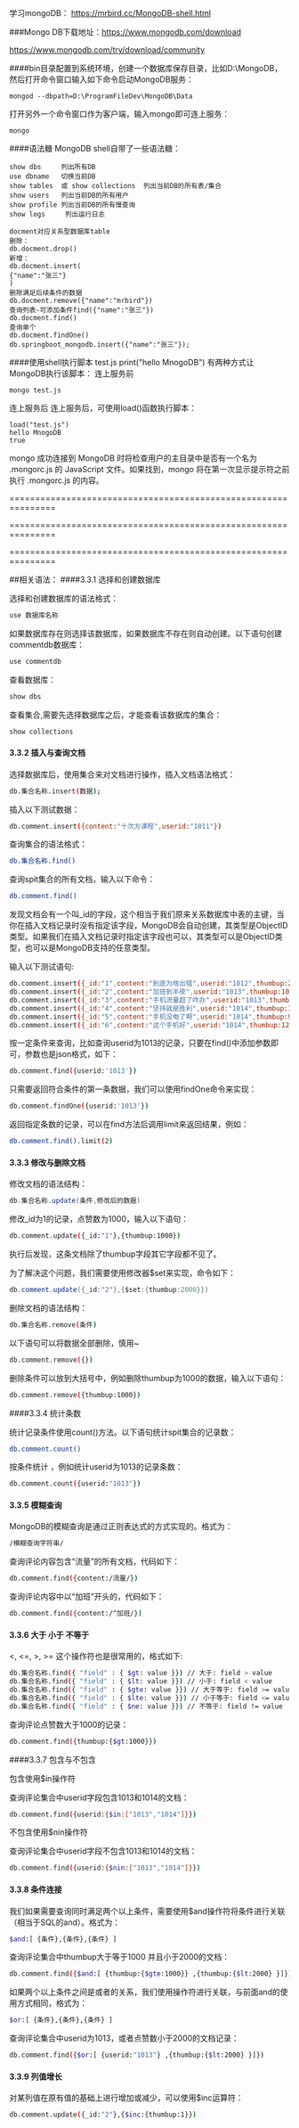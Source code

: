 学习mongoDB：
https://mrbird.cc/MongoDB-shell.html

###Mongo DB下载地址：https://www.mongodb.com/download

https://www.mongodb.com/try/download/community

####bin目录配置到系统环境，创建一个数据库保存目录，比如D:\MongoDB，然后打开命令窗口输入如下命令启动MongoDB服务：

````
mongod --dbpath=D:\ProgramFileDev\MongoDB\Data
````

打开另外一个命令窗口作为客户端，输入mongo即可连上服务：
````
mongo
````

####语法糖
MongoDB shell自带了一些语法糖：
````
show dbs     列出所有DB
use dbname   切换当前DB
show tables  或 show collections  列出当前DB的所有表/集合
show users   列出当前DB的所有用户
show profile 列出当前DB的所有慢查询
show logs     列出运行日志

docment对应关系型数据库table
删除：
db.docment.drop()
新增：
db.docment.insert(
{"name":"张三"}
)
删除满足后续条件的数据
db.docment.remove({"name":"mrbird"})
查询列表-可添加条件find({"name":"张三"})
db.docment.find()
查询单个
db.docment.findOne()
db.springboot_mongodb.insert({"name":"张三"});
````

####使用shell执行脚本
test.js
print("hello MnogoDB")
有两种方式让MongoDB执行该脚本：
连上服务前
````
mongo test.js
````
连上服务后
连上服务后，可使用load()函数执行脚本：
````
load("test.js")
hello MnogoDB
true
````

mongo 成功连接到 MongoDB 时将检查用户的主目录中是否有一个名为 .mongorc.js 的 JavaScript 文件。如果找到，mongo 将在第一次显示提示符之前执行 .mongorc.js 的内容。

===============================================================

===============================================================

===============================================================

##相关语法：
####3.3.1 选择和创建数据库

选择和创建数据库的语法格式：

```bash
use 数据库名称
```


如果数据库存在则选择该数据库，如果数据库不存在则自动创建。以下语句创建commentdb数据库：

```bash
use commentdb
```



查看数据库：

```bash
show dbs
```



查看集合,需要先选择数据库之后，才能查看该数据库的集合：

```bash
show collections
```



#### 3.3.2 插入与查询文档

选择数据库后，使用集合来对文档进行操作，插入文档语法格式：

```bash
db.集合名称.insert(数据);
```

插入以下测试数据：

```bash
db.comment.insert({content:"十次方课程",userid:"1011"})
```



查询集合的语法格式：

```bash
db.集合名称.find()
```

查询spit集合的所有文档，输入以下命令：

```bash
db.comment.find()
```

​	发现文档会有一个叫_id的字段，这个相当于我们原来关系数据库中表的主键，当你在插入文档记录时没有指定该字段，MongoDB会自动创建，其类型是ObjectID类型。如果我们在插入文档记录时指定该字段也可以，其类型可以是ObjectID类型，也可以是MongoDB支持的任意类型。



输入以下测试语句:

```bash
db.comment.insert({_id:"1",content:"到底为啥出错",userid:"1012",thumbup:2020});
db.comment.insert({_id:"2",content:"加班到半夜",userid:"1013",thumbup:1023});
db.comment.insert({_id:"3",content:"手机流量超了咋办",userid:"1013",thumbup:111});
db.comment.insert({_id:"4",content:"坚持就是胜利",userid:"1014",thumbup:1223});
db.comment.insert({_id:"5",content:"手机没电了啊",userid:"1014",thumbup:923});
db.comment.insert({_id:"6",content:"这个手机好",userid:"1014",thumbup:123});
```



按一定条件来查询，比如查询userid为1013的记录，只要在find()中添加参数即可，参数也是json格式，如下：

```bash
db.comment.find({userid:'1013'})
```

只需要返回符合条件的第一条数据，我们可以使用findOne命令来实现：

```bash
db.comment.findOne({userid:'1013'})
```

返回指定条数的记录，可以在find方法后调用limit来返回结果，例如：

```bash
db.comment.find().limit(2)
```



#### 3.3.3 修改与删除文档

修改文档的语法结构：

```java
db.集合名称.update(条件,修改后的数据)
```

修改_id为1的记录，点赞数为1000，输入以下语句：

```bash
db.comment.update({_id:"1"},{thumbup:1000})
```

执行后发现，这条文档除了thumbup字段其它字段都不见了。

为了解决这个问题，我们需要使用修改器$set来实现，命令如下：

```java
db.comment.update({_id:"2"},{$set:{thumbup:2000}})
```

删除文档的语法结构：

```bash
db.集合名称.remove(条件)
```

以下语句可以将数据全部删除，慎用~

```bash
db.comment.remove({})
```

删除条件可以放到大括号中，例如删除thumbup为1000的数据，输入以下语句：

```bash
db.comment.remove({thumbup:1000})
```



####3.3.4 统计条数

统计记录条件使用count()方法。以下语句统计spit集合的记录数：

```bash
db.comment.count()
```

按条件统计 ，例如统计userid为1013的记录条数：

```bash
db.comment.count({userid:"1013"})
```



#### 3.3.5 模糊查询

MongoDB的模糊查询是通过正则表达式的方式实现的。格式为：

```bash
/模糊查询字符串/
```

查询评论内容包含“流量”的所有文档，代码如下：

```bash
db.comment.find({content:/流量/})
```

查询评论内容中以“加班”开头的，代码如下：

```BASH
db.comment.find({content:/^加班/})
```



#### 3.3.6 大于 小于 不等于

<, <=, >, >= 这个操作符也是很常用的，格式如下:

```bash
db.集合名称.find({ "field" : { $gt: value }}) // 大于: field > value
db.集合名称.find({ "field" : { $lt: value }}) // 小于: field < value
db.集合名称.find({ "field" : { $gte: value }}) // 大于等于: field >= value
db.集合名称.find({ "field" : { $lte: value }}) // 小于等于: field <= value
db.集合名称.find({ "field" : { $ne: value }}) // 不等于: field != value
```

查询评论点赞数大于1000的记录：

```bash
db.comment.find({thumbup:{$gt:1000}})
```



####3.3.7 包含与不包含

包含使用$in操作符

查询评论集合中userid字段包含1013和1014的文档：

```bash
db.comment.find({userid:{$in:["1013","1014"]}})
```



不包含使用$nin操作符

查询评论集合中userid字段不包含1013和1014的文档：

```bash
db.comment.find({userid:{$nin:["1013","1014"]}})
```



#### 3.3.8 条件连接 

我们如果需要查询同时满足两个以上条件，需要使用$and操作符将条件进行关联（相当于SQL的and）。格式为：

```bash
$and:[ {条件},{条件},{条件} ]
```

查询评论集合中thumbup大于等于1000 并且小于2000的文档：

```bash
db.comment.find({$and:[ {thumbup:{$gte:1000}} ,{thumbup:{$lt:2000} }]})
```



如果两个以上条件之间是或者的关系，我们使用操作符进行关联，与前面and的使用方式相同，格式为：

```bash
$or:[ {条件},{条件},{条件} ]
```

查询评论集合中userid为1013，或者点赞数小于2000的文档记录：

```bash
db.comment.find({$or:[ {userid:"1013"} ,{thumbup:{$lt:2000} }]})
```



#### 3.3.9 列值增长 

对某列值在原有值的基础上进行增加或减少，可以使用$inc运算符：

```bash
db.comment.update({_id:"2"},{$inc:{thumbup:1}})
```
